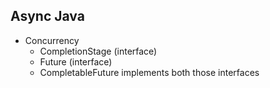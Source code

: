 ## Async Java

- Concurrency
    - CompletionStage (interface)
    - Future (interface)
    - CompletableFuture implements both those interfaces